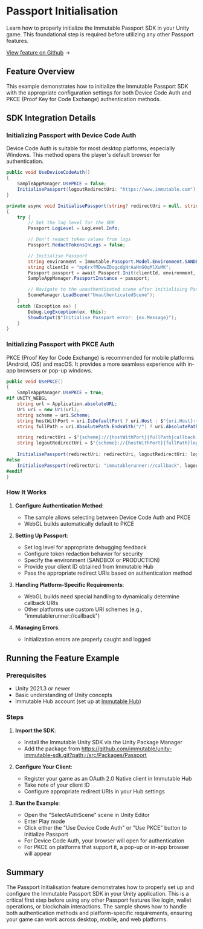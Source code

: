 <div class="display-none">

# Passport Initialisation

</div>

Learn how to properly initialize the Immutable Passport SDK in your Unity game. This foundational step is required before utilizing any other Passport features.

<div class="button-component">

[View feature on Github](https://github.com/immutable/unity-immutable-sdk/tree/main/sample/Assets/Scripts/Passport/PassportInitialisation) <span class="button-component-arrow">→</span>

</div>

## Feature Overview

This example demonstrates how to initialize the Immutable Passport SDK with the appropriate configuration settings for both Device Code Auth and PKCE (Proof Key for Code Exchange) authentication methods.

## SDK Integration Details

### Initializing Passport with Device Code Auth

Device Code Auth is suitable for most desktop platforms, especially Windows. This method opens the player's default browser for authentication.

```csharp title="PassportInitialisationScript.cs" manualLink="https://github.com/immutable/unity-immutable-sdk/blob/main/sample/Assets/Scripts/Passport/PassportInitialisation/PassportInitialisationScript.cs"
public void UseDeviceCodeAuth()
{
    SampleAppManager.UsePKCE = false;
    InitialisePassport(logoutRedirectUri: "https://www.immutable.com");
}

private async void InitialisePassport(string? redirectUri = null, string? logoutRedirectUri = null)
{
    try {
        // Set the log level for the SDK
        Passport.LogLevel = LogLevel.Info;

        // Don't redact token values from logs
        Passport.RedactTokensInLogs = false;

        // Initialise Passport
        string environment = Immutable.Passport.Model.Environment.SANDBOX;
        string clientId = "mp6rxfMDwwZDogcdgNrAaHnG0qMlXuMK";
        Passport passport = await Passport.Init(clientId, environment, redirectUri, logoutRedirectUri);
        SampleAppManager.PassportInstance = passport;

        // Navigate to the unauthenticated scene after initialising Passport
        SceneManager.LoadScene("UnauthenticatedScene");
    }
    catch (Exception ex) {
        Debug.LogException(ex, this);
        ShowOutput($"Initialise Passport error: {ex.Message}");
    }
}
```

### Initializing Passport with PKCE Auth

PKCE (Proof Key for Code Exchange) is recommended for mobile platforms (Android, iOS) and macOS. It provides a more seamless experience with in-app browsers or pop-up windows.

```csharp title="PassportInitialisationScript.cs" manualLink="https://github.com/immutable/unity-immutable-sdk/blob/main/sample/Assets/Scripts/Passport/PassportInitialisation/PassportInitialisationScript.cs"
public void UsePKCE()
{
    SampleAppManager.UsePKCE = true;
#if UNITY_WEBGL
    string url = Application.absoluteURL;
    Uri uri = new Uri(url);
    string scheme = uri.Scheme;
    string hostWithPort = uri.IsDefaultPort ? uri.Host : $"{uri.Host}:{uri.Port}";
    string fullPath = uri.AbsolutePath.EndsWith("/") ? uri.AbsolutePath : uri.AbsolutePath.Substring(0, uri.AbsolutePath.LastIndexOf('/') + 1);

    string redirectUri = $"{scheme}://{hostWithPort}{fullPath}callback.html";
    string logoutRedirectUri = $"{scheme}://{hostWithPort}{fullPath}logout.html";
    
    InitialisePassport(redirectUri: redirectUri, logoutRedirectUri: logoutRedirectUri);
#else
    InitialisePassport(redirectUri: "immutablerunner://callback", logoutRedirectUri: "immutablerunner://logout");
#endif
}
```

### How It Works

1. **Configure Authentication Method**:
   - The sample allows selecting between Device Code Auth and PKCE
   - WebGL builds automatically default to PKCE

2. **Setting Up Passport**:
   - Set log level for appropriate debugging feedback
   - Configure token redaction behavior for security
   - Specify the environment (SANDBOX or PRODUCTION)
   - Provide your client ID obtained from Immutable Hub
   - Pass the appropriate redirect URIs based on authentication method

3. **Handling Platform-Specific Requirements**:
   - WebGL builds need special handling to dynamically determine callback URIs
   - Other platforms use custom URI schemes (e.g., "immutablerunner://callback")

4. **Managing Errors**:
   - Initialization errors are properly caught and logged

## Running the Feature Example

### Prerequisites

- Unity 2021.3 or newer
- Basic understanding of Unity concepts
- Immutable Hub account (set up at [Immutable Hub](https://hub.immutable.com/))

### Steps

1. **Import the SDK**:
   - Install the Immutable Unity SDK via the Unity Package Manager
   - Add the package from https://github.com/immutable/unity-immutable-sdk.git?path=/src/Packages/Passport

2. **Configure Your Client**:
   - Register your game as an OAuth 2.0 Native client in Immutable Hub
   - Take note of your client ID
   - Configure appropriate redirect URIs in your Hub settings

3. **Run the Example**:
   - Open the "SelectAuthScene" scene in Unity Editor
   - Enter Play mode
   - Click either the "Use Device Code Auth" or "Use PKCE" button to initialize Passport
   - For Device Code Auth, your browser will open for authentication
   - For PKCE on platforms that support it, a pop-up or in-app browser will appear

## Summary

The Passport Initialisation feature demonstrates how to properly set up and configure the Immutable Passport SDK in your Unity application. This is a critical first step before using any other Passport features like login, wallet operations, or blockchain interactions. The sample shows how to handle both authentication methods and platform-specific requirements, ensuring your game can work across desktop, mobile, and web platforms. 